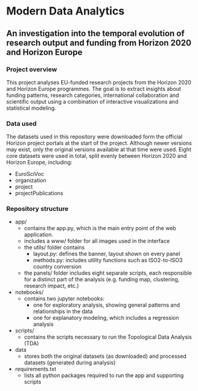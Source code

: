# Modern Data Analytics
## ​​An investigation into the temporal evolution of research output and funding from Horizon 2020 and Horizon Europe​ 

### Project overview
This project analyses EU-funded research projects from the Horizon 2020 and Horizon Europe programmes. The goal is to extract insights about funding patterns, research categories, international collaboration and scientific output using a combination of interactive visualizations and statistical modeling. 

### Data used 
The datasets used in this repository were downloaded form the official Horizon project portals at the start of the project. Although newer versions may exist, only the original versions available at that time were used. Eight core datasets were used in total, split evenly between Horizon 2020 and Horizon Europe, including: 
- EuroSciVoc
- organization 
- project
- projectPublications 

### Repository structure 
- app/
    - contains the app.py, which is the main entry point of the web application.
    - includes a www/ folder for all images used in the interface
    - the utils/ folder contains 
        - layout.py: defines the banner, layout shown on every panel 
        - methods.py: includes utility functions such as ISO2-to-ISO3 country conversion 
    - the panels/ folder includes eight separate scripts, each responsible for a distinct part of the analysis (e.g. funding map, clustering, research impact, etc.)
- notebooks/
    - contains two jupyter notebooks: 
        - one for exploratory analysis, showing general patterns and relationships in the data
        - one for explanatory modeling, which includes a regression analysis 
- scripts/ 
    - contains the scripts necessary to run the Topological Data Analysis (TDA)
- data 
    - stores both the original datasets (as downloaded) and processed datasets (generated during analysis)
- requirements.txt
    - lists all python packages required to run the app and supporting scripts 